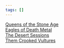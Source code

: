 ```yaml
---
tags: []
---
```

   
[Queens of the Stone Age](../Groups/Queens%20of%20the%20Stone%20Age.md)   
[Eagles of Death Metal](../Groups/Eagles%20of%20Death%20Metal.md)   
[The Desert Sessions](../Groups/The%20Desert%20Sessions.md)   
[Them Crooked Vultures](../Groups/Them%20Crooked%20Vultures.md)
